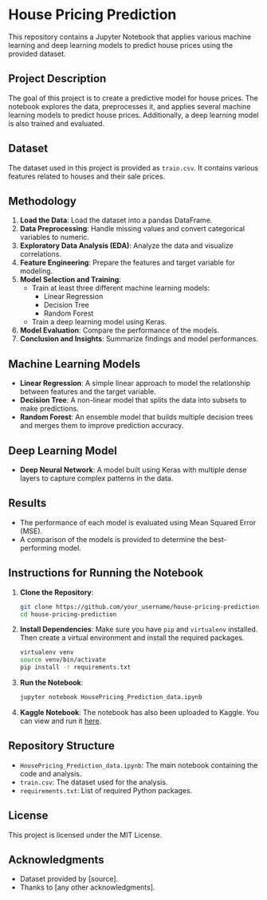 # House Pricing Prediction

This repository contains a Jupyter Notebook that applies various machine learning and deep learning models to predict house prices using the provided dataset.

## Project Description

The goal of this project is to create a predictive model for house prices. The notebook explores the data, preprocesses it, and applies several machine learning models to predict house prices. Additionally, a deep learning model is also trained and evaluated.

## Dataset

The dataset used in this project is provided as `train.csv`. It contains various features related to houses and their sale prices.

## Methodology

1. **Load the Data**: Load the dataset into a pandas DataFrame.
2. **Data Preprocessing**: Handle missing values and convert categorical variables to numeric.
3. **Exploratory Data Analysis (EDA)**: Analyze the data and visualize correlations.
4. **Feature Engineering**: Prepare the features and target variable for modeling.
5. **Model Selection and Training**:
   - Train at least three different machine learning models:
     - Linear Regression
     - Decision Tree
     - Random Forest
   - Train a deep learning model using Keras.
6. **Model Evaluation**: Compare the performance of the models.
7. **Conclusion and Insights**: Summarize findings and model performances.

## Machine Learning Models

- **Linear Regression**: A simple linear approach to model the relationship between features and the target variable.
- **Decision Tree**: A non-linear model that splits the data into subsets to make predictions.
- **Random Forest**: An ensemble model that builds multiple decision trees and merges them to improve prediction accuracy.

## Deep Learning Model

- **Deep Neural Network**: A model built using Keras with multiple dense layers to capture complex patterns in the data.

## Results

- The performance of each model is evaluated using Mean Squared Error (MSE).
- A comparison of the models is provided to determine the best-performing model.

## Instructions for Running the Notebook

1. **Clone the Repository**:
    ```sh
    git clone https://github.com/your_username/house-pricing-prediction.git
    cd house-pricing-prediction
    ```

2. **Install Dependencies**:
    Make sure you have `pip` and `virtualenv` installed. Then create a virtual environment and install the required packages.
    ```sh
    virtualenv venv
    source venv/bin/activate
    pip install -r requirements.txt
    ```

3. **Run the Notebook**:
    ```sh
    jupyter notebook HousePricing_Prediction_data.ipynb
    ```

4. **Kaggle Notebook**:
    The notebook has also been uploaded to Kaggle. You can view and run it [here](https://www.kaggle.com/your_username/house-pricing-prediction).

## Repository Structure

- `HousePricing_Prediction_data.ipynb`: The main notebook containing the code and analysis.
- `train.csv`: The dataset used for the analysis.
- `requirements.txt`: List of required Python packages.

## License

This project is licensed under the MIT License.

## Acknowledgments

- Dataset provided by [source].
- Thanks to [any other acknowledgments].

